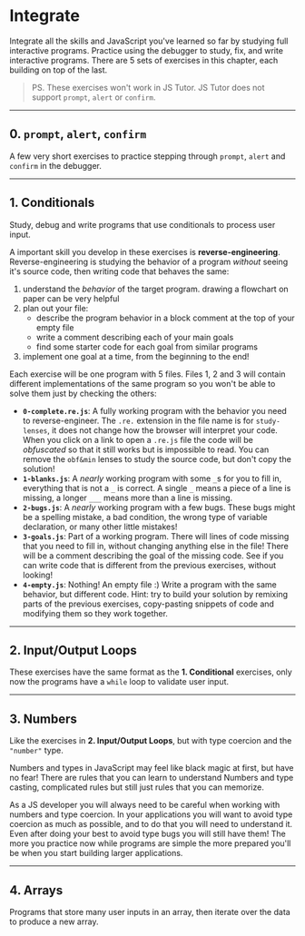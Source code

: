 # Integrate

Integrate all the skills and JavaScript you've learned so far by studying full
interactive programs. Practice using the debugger to study, fix, and write
interactive programs. There are 5 sets of exercises in this chapter, each
building on top of the last.

> PS. These exercises won't work in JS Tutor. JS Tutor does not support
> `prompt`, `alert` or `confirm`.

---

## 0. `prompt`, `alert`, `confirm`

A few very short exercises to practice stepping through `prompt`, `alert` and
`confirm` in the debugger.

---

## 1. Conditionals

Study, debug and write programs that use conditionals to process user input.

A important skill you develop in these exercises is **reverse-engineering**.
Reverse-engineering is studying the behavior of a program _without_ seeing it's
source code, then writing code that behaves the same:

1. understand the _behavior_ of the target program. drawing a flowchart on paper
   can be very helpful
2. plan out your file:
   - describe the program behavior in a block comment at the top of your empty
     file
   - write a comment describing each of your main goals
   - find some starter code for each goal from similar programs
3. implement one goal at a time, from the beginning to the end!

Each exercise will be one program with 5 files. Files 1, 2 and 3 will contain
different implementations of the same program so you won't be able to solve them
just by checking the others:

- **`0-complete.re.js`**: A fully working program with the behavior you need to
  reverse-engineer. The `.re.` extension in the file name is for `study-lenses`,
  it does not change how the browser will interpret your code. When you click on
  a link to open a `.re.js` file the code will be _obfuscated_ so that it still
  works but is impossible to read. You can remove the `obf&min` lenses to study
  the source code, but don't copy the solution!
- **`1-blanks.js`**: A _nearly_ working program with some `_`s for you to fill
  in, everything that is not a `_` is correct. A single `_` means a piece of a
  line is missing, a longer `___` means more than a line is missing.
- **`2-bugs.js`**: A _nearly_ working program with a few bugs. These bugs might
  be a spelling mistake, a bad condition, the wrong type of variable
  declaration, or many other little mistakes!
- **`3-goals.js`**: Part of a working program. There will lines of code missing
  that you need to fill in, without changing anything else in the file! There
  will be a comment describing the goal of the missing code. See if you can
  write code that is different from the previous exercises, without looking!
- **`4-empty.js`**: Nothing! An empty file :) Write a program with the same
  behavior, but different code. Hint: try to build your solution by remixing
  parts of the previous exercises, copy-pasting snippets of code and modifying
  them so they work together.

---

## 2. Input/Output Loops

These exercises have the same format as the **1. Conditional** exercises, only
now the programs have a `while` loop to validate user input.

---

## 3. Numbers

Like the exercises in **2. Input/Output Loops**, but with type coercion and the
`"number"` type.

Numbers and types in JavaScript may feel like black magic at first, but have no
fear! There are rules that you can learn to understand Numbers and type casting,
complicated rules but still just rules that you can memorize.

As a JS developer you will always need to be careful when working with numbers
and type coercion. In your applications you will want to avoid type coercion as
much as possible, and to do that you will need to understand it. Even after
doing your best to avoid type bugs you will still have them! The more you
practice now while programs are simple the more prepared you'll be when you
start building larger applications.

---

## 4. Arrays

Programs that store many user inputs in an array, then iterate over the data to
produce a new array.
